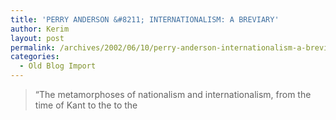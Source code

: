 ```yaml
---
title: 'PERRY ANDERSON &#8211; INTERNATIONALISM: A BREVIARY'
author: Kerim
layout: post
permalink: /archives/2002/06/10/perry-anderson-internationalism-a-breviary/
categories:
  - Old Blog Import
---
```


>   &#8220;The metamorphoses of nationalism and internationalism, from the time of Kant to the to the  
>   

>   
>  